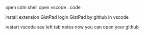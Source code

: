 open cdm shell
open vscode
. code

install extension GistPad
login GistPad by github in vscode

restart vscode
see left tab notes
now you can open your github 


